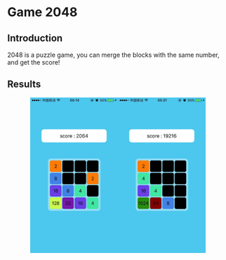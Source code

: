 # Game 2048

## Introduction
2048 is a puzzle game, you can merge the blocks with the same number, and get the score!


## Results

<div align="center">
<img src="result.jpeg" width="200"/><img src="result1.jpeg" width="200"/>
</div>

